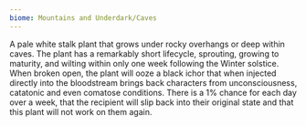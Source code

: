 ```yaml
---
biome: Mountains and Underdark/Caves
---
```

A pale white stalk plant that grows under rocky overhangs or deep within caves. The plant has a remarkably short lifecycle, sprouting, growing to maturity, and wilting within only one week following the Winter solstice. When broken open, the plant will ooze a black ichor that when injected directly into the bloodstream brings back characters from unconsciousness, catatonic and even comatose conditions. There is a 1% chance for each day over a week, that the recipient will slip back into their original state and that this plant will not work on them again. 

